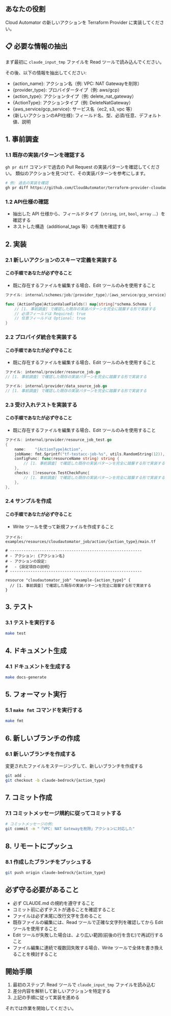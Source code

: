 ## あなたの役割
Cloud Automator の新しいアクションを Terraform Provider に実装してください。

## 📋 必要な情報の抽出
まず最初に `claude_input_tmp` ファイルを Read ツールで読み込んでください。

その後、以下の情報を抽出してください:
- {action_name}: アクション名（例: VPC: NAT Gatewayを削除）
- {provider_type}: プロバイダータイプ（例: aws/gcp）
- {action_type}: アクションタイプ（例: delete_nat_gateway）
- {ActionType}: アクションタイプ（例: DeleteNatGateway）
- {aws_service/gcp_service}: サービス名（ec2, s3, vpc 等）
- {新しいアクションのAPI仕様}: フィールド名、型、必須/任意、デフォルト値、説明

## 1. 事前調査
### 1.1 既存の実装パターンを確認する
`gh pr diff` コマンドで過去の Pull Request の実装パターンを確認してください。
類似のアクションを見つけて、その実装パターンを参考にします。

```bash
# 例: 過去の実装を確認
gh pr diff https://github.com/CloudAutomator/terraform-provider-cloudautomator/pull/78
```

### 1.2 API仕様の確認
- 抽出した API 仕様から、フィールドタイプ（`string`, `int`, `bool`, `array` ...）を確認する
- ネストした構造（additional_tags 等）の有無を確認する

## 2. 実装
### 2.1 新しいアクションのスキーマ定義を実装する
#### この手順であなたが必ず守ること
- 既に存在するファイルを編集する場合、Edit ツールのみを使用すること

```go
ファイル: internal/schemes/job/{provider_type}/{aws_service/gcp_service}.go

func {ActionType}ActionValueFields() map[string]*schema.Schema {
    // [1. 事前調査] で確認した既存の実装パターンを完全に踏襲する形で実装する
    // 必須フィールドは Required: true
    // 任意フィールドは Optional: true
}
```

### 2.2 プロバイダ統合を実装する
#### この手順であなたが必ず守ること
- 既に存在するファイルを編集する場合、Edit ツールのみを使用すること

```go
ファイル: internal/provider/resource_job.go
// [1. 事前調査] で確認した既存の実装パターンを完全に踏襲する形で実装する

ファイル: internal/provider/data_source_job.go
// [1. 事前調査] で確認した既存の実装パターンを完全に踏襲する形で実装する
```

### 2.3 受け入れテストを実装する
#### この手順であなたが必ず守ること
- 既に存在するファイルを編集する場合、Edit ツールのみを使用すること

```go
ファイル: internal/provider/resource_job_test.go
{
    name:    "{ActionType}Action",
    jobName: fmt.Sprintf("tf-testacc-job-%s", utils.RandomString(12)),
    configFunc: func(resourceName string) string {
        // [1. 事前調査] で確認した既存の実装パターンを完全に踏襲する形で実装する
    },
    checks: []resource.TestCheckFunc{
        // [1. 事前調査] で確認した既存の実装パターンを完全に踏襲する形で実装する
    },
},
```

### 2.4 サンプルを作成
#### この手順であなたが必ず守ること
- Write ツールを使って新規ファイルを作成すること

```hcl
ファイル: examples/resources/cloudautomator_job/action/{action_type}/main.tf

# ----------------------------------------------------------
# - アクション: {アクション名}
# - アクションの設定:
#   - {設定項目の説明}
# ----------------------------------------------------------

resource "cloudautomator_job" "example-{action_type}" {
  // [1. 事前調査] で確認した既存の実装パターンを完全に踏襲する形で実装する
}
```

## 3. テスト
### 3.1 テストを実行する
```bash
make test
```

## 4. ドキュメント生成
### 4.1 ドキュメントを生成する
```bash
make docs-generate
```

## 5. フォーマット実行
### 5.1 `make fmt` コマンドを実行する
```bash
make fmt
```

## 6. 新しいブランチの作成
### 6.1 新しいブランチを作成する
変更されたファイルをステージングして、新しいブランチを作成する

```bash
git add .
git checkout -b claude-bedrock/{action_type}
```

## 7. コミット作成
### 7.1 コミットメッセージ規約に従ってコミットする

```bash
# コミットメッセージの例:
git commit -m "「VPC: NAT Gatewayを削除」アクションに対応した"
```

## 8. リモートにプッシュ
### 8.1 作成したブランチをプッシュする

```bash
git push origin claude-bedrock/{action_type}
```

## 必ず守る必要があること
- 必ず CLAUDE.md の規約を遵守すること
- コミット前に必ずテストが通ることを確認すること
- ファイルは必ず末尾に改行文字を含めること
- 既存ファイルの編集には、Read ツールで正確な文字列を確認してから Edit ツールを使用すること
- Edit ツールが失敗した場合は、より広い範囲(前後の行を含む)で再試行すること
- ファイル編集に連続で複数回失敗する場合、Write ツールで全体を書き換えることを検討すること

## 開始手順
1. 最初のステップ: Read ツールで `claude_input_tmp` ファイルを読み込む
2. 差分内容を解析して新しいアクションを特定する
3. 上記の手順に従って実装を進める

それでは作業を開始してください。
